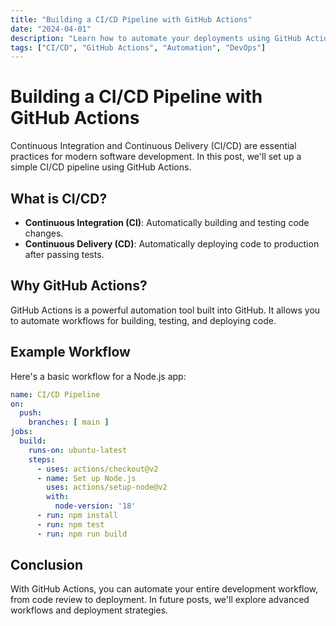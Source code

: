 ```yaml
---
title: "Building a CI/CD Pipeline with GitHub Actions"
date: "2024-04-01"
description: "Learn how to automate your deployments using GitHub Actions for continuous integration and delivery."
tags: ["CI/CD", "GitHub Actions", "Automation", "DevOps"]
---
```


# Building a CI/CD Pipeline with GitHub Actions

Continuous Integration and Continuous Delivery (CI/CD) are essential practices for modern software development. In this post, we'll set up a simple CI/CD pipeline using GitHub Actions.

## What is CI/CD?

- **Continuous Integration (CI)**: Automatically building and testing code changes.
- **Continuous Delivery (CD)**: Automatically deploying code to production after passing tests.

## Why GitHub Actions?

GitHub Actions is a powerful automation tool built into GitHub. It allows you to automate workflows for building, testing, and deploying code.

## Example Workflow

Here's a basic workflow for a Node.js app:

```yaml
name: CI/CD Pipeline
on:
  push:
    branches: [ main ]
jobs:
  build:
    runs-on: ubuntu-latest
    steps:
      - uses: actions/checkout@v2
      - name: Set up Node.js
        uses: actions/setup-node@v2
        with:
          node-version: '18'
      - run: npm install
      - run: npm test
      - run: npm run build
```

## Conclusion

With GitHub Actions, you can automate your entire development workflow, from code review to deployment. In future posts, we'll explore advanced workflows and deployment strategies. 